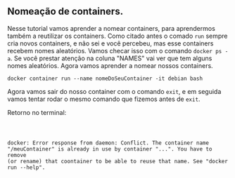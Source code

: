 ## Nomeação de containers. 

Nesse tutorial vamos aprender a nomear containers, para aprendermos também a reutilizar os containers. Como citado antes o comado  ```run``` sempre cria novos containers, e não sei e você percebeu, mas esse containers recebem nomes aleatórios. Vamos checar isso com o comando ```docker ps -a```. Se você prestar atenção na coluna "NAMES" vai ver que tem alguns nomes aleatórios. 
Agora vamos aprender a nomear nossos containers. 

```docker container run --name nomeDoSeuContainer -it debian bash```

Agora vamos sair do nosso container com o comando ```exit```, e em seguida vamos tentar rodar o mesmo comando que fizemos antes de ```exit```.

Retorno no terminal: 


<code>

docker: Error response from daemon: Conflict. The container name "/meuContainer" is already in use by container "...". You have to remove (or rename) that coontainer to be able to reuse that name. See "docker run --help". 

</code>
